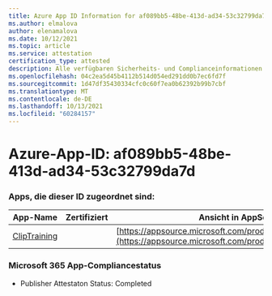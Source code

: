 ```yaml
---
title: Azure App ID Information for af089bb5-48be-413d-ad34-53c32799da7d
ms.author: elmalova
author: elenamalova
ms.date: 10/12/2021
ms.topic: article
ms.service: attestation
certification_type: attested
description: Alle verfügbaren Sicherheits- und Complianceinformationen für af089bb5-48be-413d-ad34-53c32799da7d.
ms.openlocfilehash: 04c2ea5d45b4112b514d054ed291dd0b7ec6fd7f
ms.sourcegitcommit: 1d47df35430334cfc0c60f7ea0b62392b99b7cbf
ms.translationtype: MT
ms.contentlocale: de-DE
ms.lasthandoff: 10/13/2021
ms.locfileid: "60284157"
---
```

# <a name="azure-app-id-af089bb5-48be-413d-ad34-53c32799da7d"></a>Azure-App-ID: af089bb5-48be-413d-ad34-53c32799da7d


### <a name="apps-associated-with-this-id"></a>Apps, die dieser ID zugeordnet sind:
| **App-Name** | **Zertifiziert** | **Ansicht in AppSource** |
|--------------|---------------|-----------------------|
| [ClipTraining](https://docs.microsoft.com/microsoft-365-app-certification/forward/WA200001687) |  | [https://appsource.microsoft.com/product/office/WA200001687](https://appsource.microsoft.com/product/office/WA200001687) |

### <a name="microsoft-365-app-compliance-status"></a>Microsoft 365 App-Compliancestatus
- Publisher Attestaton Status: Completed
